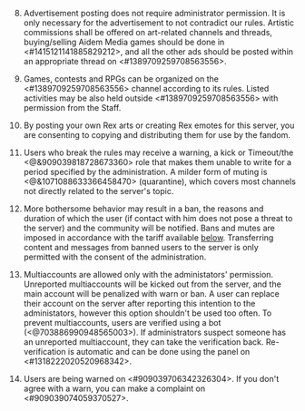 8. Advertisement posting does not require administrator permission. It is only necessary for the advertisement to not contradict our rules. Artistic commissions shall be offered on art-related channels and threads, buying/selling Aidem Media games should be done in <#1415121141885829212>, and all the other ads should be posted within an appropriate thread on <#1389709259708563556>.

9. Games, contests and RPGs can be organized on the <#1389709259708563556> channel according to its rules. Listed activities may be also held outside <#1389709259708563556> with permission from the Staff.

10. By posting your own Rex arts or creating Rex emotes for this server, you are consenting to copying and distributing them for use by the fandom.

11. Users who break the rules may receive a warning, a kick or Timeout/the <@&909039818728673360> role that makes them unable to write for a period specified by the administration. A milder form of muting is <@&1071088633366458470> (quarantine), which covers most channels not directly related to the server's topic.

12. More bothersome behavior may result in a ban, the reasons and duration of which the user (if contact with him does not pose a threat to the server) and the community will be notified. Bans and mutes are imposed in accordance with the tariff available [below](<https://discord.com/channels/822931925618524240/1180897656663453840/1180906811881160716>). Transferring content and messages from banned users to the server is only permitted with the consent of the administration. 

13. Multiaccounts are allowed only with the administators' permission. Unreported multiaccounts will be kicked out from the server, and the main account will be penalized with warn or ban. A user can replace their account on the server after reporting this intention to the administators, however this option shouldn't be used too often. To prevent multiaccounts, users are verified using a bot (<@703886990948565003>). If administrators suspect someone has an unreported multiaccount, they can take the verification back. Re-verification is automatic and can be done using the panel on <#1318222020520968342>.

14. Users are being warned on <#909039706342326304>. If you don't agree with a warn, you can make a complaint on <#909039074059370527>.
